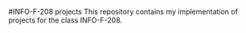 #INFO-F-208 projects
This repository contains my implementation of projects for the class INFO-F-208.
